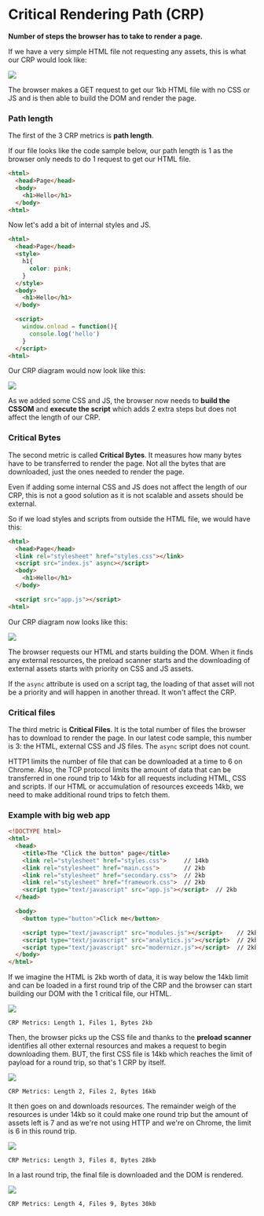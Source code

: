 # Critical Rendering Path (CRP)

**Number of steps the browser has to take to render a page.**

If we have a very simple HTML file not requesting any assets, this is what our CRP would look like:

<img src="https://res.cloudinary.com/practicaldev/image/fetch/s--Bw3-ns0r--/c_limit,f_auto,fl_progressive,q_auto,w_725/https://github.com/sanjsanj/otfe-assets/blob/master/otfe-crp-1.png%3Fraw%3Dtrue">

The browser makes a GET request to get our 1kb HTML file with no CSS or JS and is then able to build the DOM and render the page.

### Path length

The first of the 3 CRP metrics is **path length**.

If our file looks like the code sample below, our path length is 1 as the browser only needs to do 1 request to get our HTML file.
```html
<html>
  <head>Page</head>
  <body>
    <h1>Hello</h1>
  </body>
<html>
```

Now let's add a bit of internal styles and JS.

```html
<html>
  <head>Page</head>
  <style>
    h1{
      color: pink;
    }
  </style>
  <body>
    <h1>Hello</h1>
  </body>

  <script>
    window.onload = function(){
      console.log('hello')
    }
  </script>
<html>
```

Our CRP diagram would now look like this:

<img src="https://res.cloudinary.com/practicaldev/image/fetch/s--dZEc0xuy--/c_limit,f_auto,fl_progressive,q_auto,w_725/https://github.com/sanjsanj/otfe-assets/blob/master/otfe-crp-2.png%3Fraw%3Dtrue">

As we added some CSS and JS, the browser now needs to **build the CSSOM** and **execute the script** which adds 2 extra steps but does not affect the length of our CRP.

### Critical Bytes

The second metric is called **Critical Bytes**.
It measures how many bytes have to be transferred to render the page. Not all the bytes that are downloaded, just the ones needed to render the page.

Even if adding some internal CSS and JS does not affect the length of our CRP, this is not a good solution as it is not scalable and assets should be external.

So if we load styles and scripts from outside the HTML file, we would have this:


```html
<html>
  <head>Page</head>
  <link rel="stylesheet" href="styles.css"></link>
  <script src="index.js" async></script>
  <body>
    <h1>Hello</h1>
  </body>

  <script src="app.js"></script>
<html>
```

Our CRP diagram now looks like this:

<img src="https://res.cloudinary.com/practicaldev/image/fetch/s--O1Uocdtw--/c_limit,f_auto,fl_progressive,q_auto,w_725/https://github.com/sanjsanj/otfe-assets/blob/master/otfe-crp-3.png%3Fraw%3Dtrue">

The browser requests our HTML and starts building the DOM. When it finds any external resources, the preload scanner starts and the downloading of external assets starts with priority on CSS and JS assets.

If the `async` attribute is used on a script tag, the loading of that asset will not be a priority and will happen in another thread. It won't affect the CRP.

### Critical files

The third metric is **Critical Files**. It is the total number of files the browser has to download to render the page.
In our latest code sample, this number is 3: the HTML, external CSS and JS files. The `async` script does not count.

HTTP1 limits the number of file that can be downloaded at a time to 6 on Chrome.
Also, the TCP protocol limits the amount of data that can be transferred in one round trip to 14kb for all requests including HTML, CSS and scripts. If our HTML or accumulation of resources exceeds 14kb, we need to make additional round trips to fetch them.


### Example with big web app

```html
<!DOCTYPE html>
<html>
  <head>
    <title>The "Click the button" page</title>
    <link rel="stylesheet" href="styles.css">     // 14kb
    <link rel="stylesheet" href="main.css">       // 2kb
    <link rel="stylesheet" href="secondary.css">  // 2kb
    <link rel="stylesheet" href="framework.css">  // 2kb
    <script type="text/javascript" src="app.js"></script>  // 2kb
  </head>

  <body>
    <button type="button">Click me</button>

    <script type="text/javascript" src="modules.js"></script>    // 2kb
    <script type="text/javascript" src="analytics.js"></script>  // 2kb
    <script type="text/javascript" src="modernizr.js"></script>  // 2kb
  </body>
</html>
```

If we imagine the HTML is 2kb worth of data, it is way below the 14kb limit and can be loaded in a first round trip of the CRP and the browser can start building our DOM with the 1 critical file, our HTML.

<img src="https://res.cloudinary.com/practicaldev/image/fetch/s--nnSWBOgG--/c_limit,f_auto,fl_progressive,q_auto,w_725/https://github.com/sanjsanj/otfe-assets/blob/master/otfe-crp-4-1.png%3Fraw%3Dtrue">

`CRP Metrics: Length 1, Files 1, Bytes 2kb`

Then, the browser picks up the CSS file and thanks to the **preload scanner** identifies all other external resources and makes a request to begin downloading them.
BUT, the first CSS file is 14kb which reaches the limit of payload for a round trip, so that's 1 CRP by itself.

<img src="https://res.cloudinary.com/practicaldev/image/fetch/s--aaT5R6BA--/c_limit,f_auto,fl_progressive,q_auto,w_725/https://github.com/sanjsanj/otfe-assets/blob/master/otfe-crp-4-2.png%3Fraw%3Dtrue">

`CRP Metrics: Length 2, Files 2, Bytes 16kb`

It then goes on and downloads resources. The remainder weigh of the resources is under 14kb so it could make one round trip but the amount of assets left is 7 and as we're not using HTTP and we're on Chrome, the limit is 6 in this round trip.

<img src="https://res.cloudinary.com/practicaldev/image/fetch/s--TWwiWC3J--/c_limit,f_auto,fl_progressive,q_auto,w_725/https://github.com/sanjsanj/otfe-assets/blob/master/otfe-crp-4-3.png%3Fraw%3Dtrue">

`CRP Metrics: Length 3, Files 8, Bytes 28kb`

In a last round trip, the final file is downloaded and the DOM is rendered.

<img src="https://res.cloudinary.com/practicaldev/image/fetch/s--zJNI3UQ---/c_limit,f_auto,fl_progressive,q_auto,w_725/https://github.com/sanjsanj/otfe-assets/blob/master/otfe-crp-4-4.png%3Fraw%3Dtrue">

`CRP Metrics: Length 4, Files 9, Bytes 30kb`
